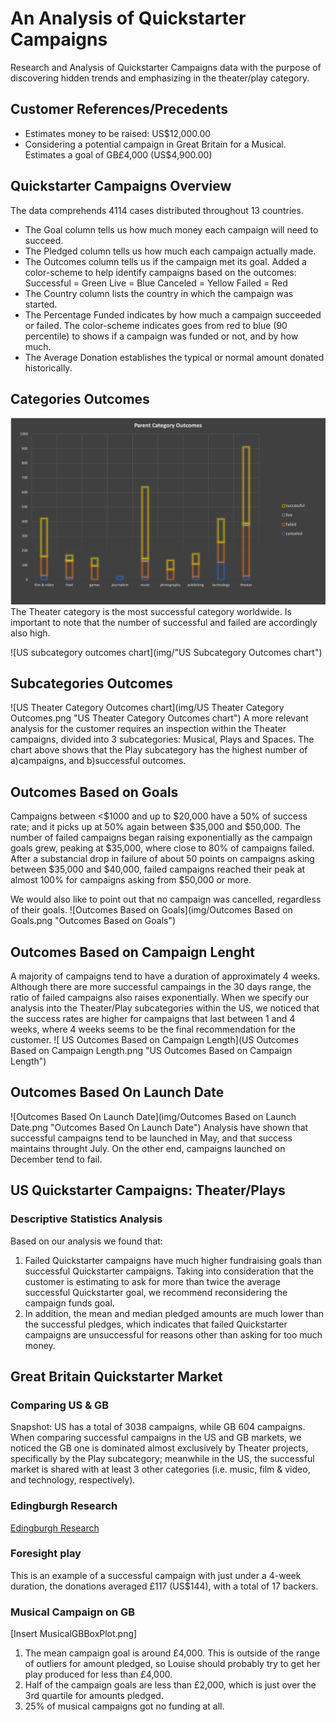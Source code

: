 # An Analysis of Quickstarter Campaigns
Research and Analysis of Quickstarter Campaigns data with the purpose of discovering hidden trends and emphasizing in the theater/play category.


## Customer References/Precedents
* Estimates money to be raised: US$12,000.00
* Considering a potential campaign in Great Britain for a Musical. Estimates a goal of GB£4,000 (US$4,900.00)

## Quickstarter Campaigns Overview
The data comprehends 4114 cases distributed throughout 13 countries.
* The Goal column tells us how much money each campaign will need to succeed.
* The Pledged column tells us how much each campaign actually made.
* The Outcomes column tells us if the campaign met its goal.
Added a color-scheme to help identify campaigns based on the outcomes:
Successful = Green
Live = Blue
Canceled = Yellow
Failed = Red
* The Country column lists the country in which the campaign was started.
* The Percentage Funded indicates by how much a campaign succeeded or failed.
The color-scheme indicates goes from red to blue (90 percentile) to shows if a campaign was funded or not, and by how much.
* The Average Donation establishes the typical or normal amount donated historically.

## Categories Outcomes
![Parent Category chart](img/ParentCategoryOutcome_Chart.png "Parent Category chart")
The Theater category is the most successful category worldwide. Is important to note that the number of successful and failed are accordingly also high.

![US subcategory outcomes chart](img/"US Subcategory Outcomes chart")

## Subcategories Outcomes
![US Theater Category Outcomes chart](img/US Theater Category Outcomes.png "US Theater Category Outcomes chart")
A more relevant analysis for the customer requires an inspection within the Theater campaigns, divided into 3 subcategories: Musical, Plays and Spaces. The chart above shows that the Play subcategory has the highest number of a)campaigns, and b)successful outcomes.

## Outcomes Based on Goals
Campaigns between <$1000 and up to $20,000 have a 50% of success rate; and it picks up at 50% again between $35,000 and $50,000.
The number of failed campaigns began raising exponentially as the campaign goals grew, peaking at $35,000, where close to 80% of campaigns failed. After a substancial drop in failure of about 50 points on campaigns asking between $35,000 and $40,000, failed campaigns reached their peak at almost 100% for campaigns asking from $50,000 or more.

We would also like to point out that no campaign was cancelled, regardless of their goals.
![Outcomes Based on Goals](img/Outcomes Based on Goals.png "Outcomes Based on Goals")

## Outcomes Based on Campaign Lenght
A majority of campaigns tend to have a duration of approximately 4 weeks. Although there are more successful campaings in the 30 days range, the ratio of failed campaigns also raises exponentially. 
When we specify our analysis into the Theater/Play subcategories within the US, we noticed that the success rates are higher for campaigns that last between 1 and 4 weeks, where 4 weeks seems to be the final recommendation for the customer.
![ US Outcomes Based on Campaign Length](US Outcomes Based on Campaign Length.png "US Outcomes Based on Campaign Length")

## Outcomes Based On Launch Date
![Outcomes Based On Launch Date](img/Outcomes Based on Launch Date.png "Outcomes Based On Launch Date")
Analysis have shown that successful campaigns tend to be launched in May, and that success maintains throught July. On the other end, campaigns launched on December tend to fail.

## US Quickstarter Campaigns: Theater/Plays
### Descriptive Statistics Analysis
Based on our analysis we found that:
1) Failed Quickstarter campaigns have much higher fundraising goals than successful Quickstarter campaigns. 
Taking into consideration that the customer is estimating to ask for more than twice the average successful Quickstarter goal, we recommend reconsidering the campaign funds goal.
2) In addition, the mean and median pledged amounts are much lower than the successful pledges, which indicates that failed Quickstarter campaigns are unsuccessful for reasons other than asking for too much money.

## Great Britain Quickstarter Market
### Comparing US & GB
Snapshot: US has a total of 3038 campaigns, while GB 604 campaigns.
When comparing successful campaigns in the US and GB markets, we noticed the GB one is dominated almost exclusively by Theater projects, specifically by the Play subcategory; meanwhile in the US, the successful market is shared with at least 3 other categories (i.e. music, film & video, and technology, respectively).

### Edingburgh Research
[Edingburgh Research](img/edinburghresearch.png "Edingburgh Research")

### Foresight play
This is an example of a successful campaign with just under a 4-week duration, the donations averaged £117 (US$144), with a total of 17 backers.

### Musical Campaign on GB
[Insert MusicalGBBoxPlot.png]
1) The mean campaign goal is around £4,000. This is outside of the range of outliers for amount pledged, so Louise should probably try to get her play produced for less than £4,000. 
2) Half of the campaign goals are less than £2,000, which is just over the 3rd quartile for amounts pledged.
3) 25% of musical campaigns got no funding at all.

